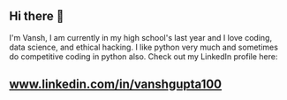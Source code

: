 ## Hi there 👋

I'm Vansh,
I am currently in my high school's last year and I love coding, data science, and ethical hacking. I like python very much and sometimes do competitive coding in python also.
Check out my LinkedIn profile here:

## www.linkedin.com/in/vanshgupta100
